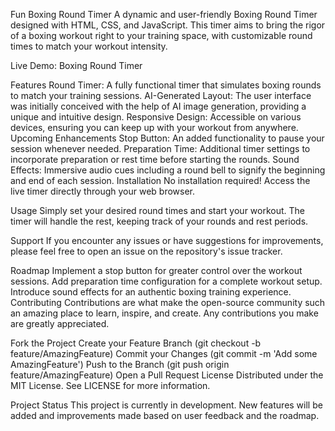 Fun Boxing Round Timer
A dynamic and user-friendly Boxing Round Timer designed with HTML, CSS, and JavaScript. This timer aims to bring the rigor of a boxing workout right to your training space, with customizable round times to match your workout intensity.

Live Demo: Boxing Round Timer

Features
Round Timer: A fully functional timer that simulates boxing rounds to match your training sessions.
AI-Generated Layout: The user interface was initially conceived with the help of AI image generation, providing a unique and intuitive design.
Responsive Design: Accessible on various devices, ensuring you can keep up with your workout from anywhere.
Upcoming Enhancements
Stop Button: An added functionality to pause your session whenever needed.
Preparation Time: Additional timer settings to incorporate preparation or rest time before starting the rounds.
Sound Effects: Immersive audio cues including a round bell to signify the beginning and end of each session.
Installation
No installation required! Access the live timer directly through your web browser.

Usage
Simply set your desired round times and start your workout. The timer will handle the rest, keeping track of your rounds and rest periods.

Support
If you encounter any issues or have suggestions for improvements, please feel free to open an issue on the repository's issue tracker.

Roadmap
 Implement a stop button for greater control over the workout sessions.
 Add preparation time configuration for a complete workout setup.
 Introduce sound effects for an authentic boxing training experience.
Contributing
Contributions are what make the open-source community such an amazing place to learn, inspire, and create. Any contributions you make are greatly appreciated.

Fork the Project
Create your Feature Branch (git checkout -b feature/AmazingFeature)
Commit your Changes (git commit -m 'Add some AmazingFeature')
Push to the Branch (git push origin feature/AmazingFeature)
Open a Pull Request
License
Distributed under the MIT License. See LICENSE for more information.

Project Status
This project is currently in development. New features will be added and improvements made based on user feedback and the roadmap.

